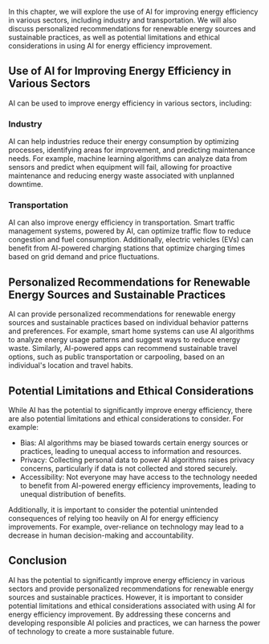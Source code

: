 
In this chapter, we will explore the use of AI for improving energy efficiency in various sectors, including industry and transportation. We will also discuss personalized recommendations for renewable energy sources and sustainable practices, as well as potential limitations and ethical considerations in using AI for energy efficiency improvement.

Use of AI for Improving Energy Efficiency in Various Sectors
------------------------------------------------------------

AI can be used to improve energy efficiency in various sectors, including:

### Industry

AI can help industries reduce their energy consumption by optimizing processes, identifying areas for improvement, and predicting maintenance needs. For example, machine learning algorithms can analyze data from sensors and predict when equipment will fail, allowing for proactive maintenance and reducing energy waste associated with unplanned downtime.

### Transportation

AI can also improve energy efficiency in transportation. Smart traffic management systems, powered by AI, can optimize traffic flow to reduce congestion and fuel consumption. Additionally, electric vehicles (EVs) can benefit from AI-powered charging stations that optimize charging times based on grid demand and price fluctuations.

Personalized Recommendations for Renewable Energy Sources and Sustainable Practices
-----------------------------------------------------------------------------------

AI can provide personalized recommendations for renewable energy sources and sustainable practices based on individual behavior patterns and preferences. For example, smart home systems can use AI algorithms to analyze energy usage patterns and suggest ways to reduce energy waste. Similarly, AI-powered apps can recommend sustainable travel options, such as public transportation or carpooling, based on an individual's location and travel habits.

Potential Limitations and Ethical Considerations
------------------------------------------------

While AI has the potential to significantly improve energy efficiency, there are also potential limitations and ethical considerations to consider. For example:

* Bias: AI algorithms may be biased towards certain energy sources or practices, leading to unequal access to information and resources.
* Privacy: Collecting personal data to power AI algorithms raises privacy concerns, particularly if data is not collected and stored securely.
* Accessibility: Not everyone may have access to the technology needed to benefit from AI-powered energy efficiency improvements, leading to unequal distribution of benefits.

Additionally, it is important to consider the potential unintended consequences of relying too heavily on AI for energy efficiency improvements. For example, over-reliance on technology may lead to a decrease in human decision-making and accountability.

Conclusion
----------

AI has the potential to significantly improve energy efficiency in various sectors and provide personalized recommendations for renewable energy sources and sustainable practices. However, it is important to consider potential limitations and ethical considerations associated with using AI for energy efficiency improvement. By addressing these concerns and developing responsible AI policies and practices, we can harness the power of technology to create a more sustainable future.
